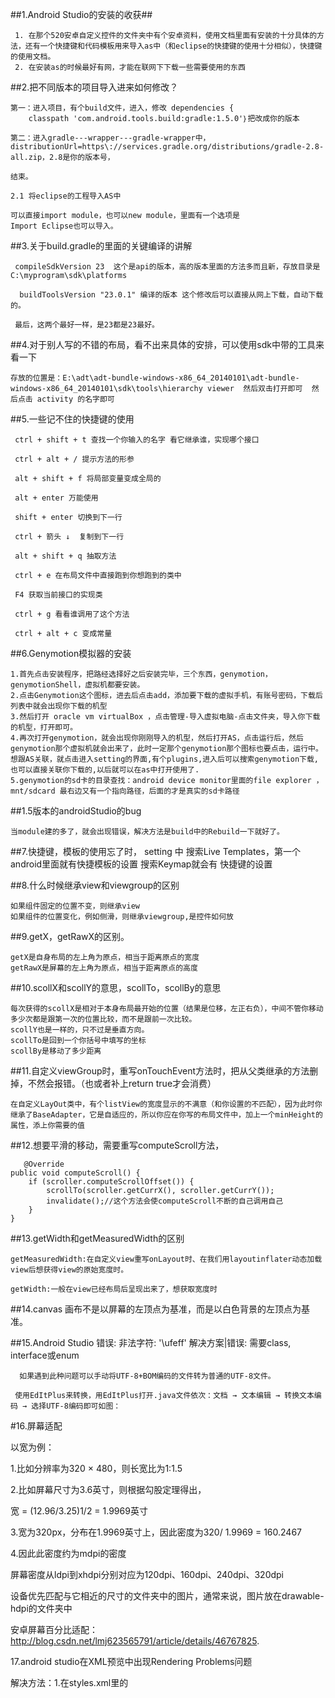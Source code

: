 ##1.Android Studio的安装的收获##
 
     1. 在那个520安卓自定义控件的文件夹中有个安卓资料，使用文档里面有安装的十分具体的方法，还有一个快捷键和代码模板用来导入as中（和eclipse的快捷键的使用十分相似），快捷键的使用文档。
     2. 在安装as的时候最好有网，才能在联网下下载一些需要使用的东西


##2.把不同版本的项目导入进来如何修改？

    第一：进入项目，有个build文件，进入，修改 dependencies {
        classpath 'com.android.tools.build:gradle:1.5.0'｝把改成你的版本

    第二：进入gradle---wrapper---gradle-wrapper中，distributionUrl=https\://services.gradle.org/distributions/gradle-2.8-all.zip，2.8是你的版本号，

    结束。
    
    2.1 将eclipse的工程导入AS中
    
    可以直接import module，也可以new module，里面有一个选项是
    Import Eclipse也可以导入。
    
##3.关于build.gradle的里面的关键编译的讲解

     compileSdkVersion 23  这个是api的版本，高的版本里面的方法多而且新，存放目录是C:\myprogram\sdk\platforms

      buildToolsVersion "23.0.1" 编译的版本 这个修改后可以直接从网上下载，自动下载的。

     最后，这两个最好一样，是23都是23最好。

##4.对于别人写的不错的布局，看不出来具体的安排，可以使用sdk中带的工具来看一下

    存放的位置是：E:\adt\adt-bundle-windows-x86_64_20140101\adt-bundle-windows-x86_64_20140101\sdk\tools\hierarchy viewer  然后双击打开即可  然后点击 activity 的名字即可

##5.一些记不住的快捷键的使用
  
     ctrl + shift + t 查找一个你输入的名字 看它继承谁，实现哪个接口

     ctrl + alt + / 提示方法的形参 

     alt + shift + f 将局部变量变成全局的

     alt + enter 万能使用

     shift + enter 切换到下一行
 
     ctrl + 箭头 ↓  复制到下一行

     alt + shift + q 抽取方法

     ctrl + e 在布局文件中直接跑到你想跑到的类中

     F4 获取当前接口的实现类

     ctrl + g 看看谁调用了这个方法

     ctrl + alt + c 变成常量
 
##6.Genymotion模拟器的安装
   
    1.首先点击安装程序，把路经选择好之后安装完毕，三个东西，genymotion，genymotionShell，虚拟机都要安装。
    2.点击Genymotion这个图标，进去后点击add，添加要下载的虚拟手机，有账号密码，下载后列表中就会出现你下载的机型
    3.然后打开 oracle vm virtualBox ，点击管理-导入虚拟电脑-点击文件夹，导入你下载的机型，打开即可。
    4.再次打开genymotion，就会出现你刚刚导入的机型，然后打开AS，点击运行后，然后genymotion那个虚拟机就会出来了，此时一定那个genymotion那个图标也要点击，运行中。想跟AS关联，就点击进入setting的界面,有个plugins,进入后可以搜索genymotion下载,也可以直接关联你下载的,以后就可以在as中打开使用了.
    5.genymotion的sd卡的目录查找：android device monitor里面的file explorer ，mnt/sdcard 最右边又有一个指向路径，后面的才是真实的sd卡路径

##1.5版本的androidStudio的bug

    当module建的多了，就会出现错误，解决方法是build中的Rebuild一下就好了。

##7.快捷键，模板的使用忘了时，
    setting 中 搜索Live Templates，第一个android里面就有快捷模板的设置
    搜索Keymap就会有 快捷键的设置

##8.什么时候继承view和viewgroup的区别

    如果组件固定的位置不变，则继承view
    如果组件的位置变化，例如侧滑，则继承viewgroup,是控件如何放

##9.getX，getRawX的区别。

    getX是自身布局的左上角为原点，相当于距离原点的宽度
    getRawX是屏幕的左上角为原点，相当于距离原点的高度

##10.scollX和scollY的意思，scollTo，scollBy的意思

    每次获得的scollX是相对于本身布局最开始的位置（结果是位移，左正右负），中间不管你移动多少次都是跟第一次的位置比较，而不是跟前一次比较。
    scollY也是一样的，只不过是垂直方向。
    scollTo是回到一个你括号中填写的坐标
    scollBy是移动了多少距离

##11.自定义viewGroup时，重写onTouchEvent方法时，把从父类继承的方法删掉，不然会报错。（也或者补上return true才会消费）

    在自定义LayOut类中，有个listView的宽度显示的不满意（和你设置的不匹配），因为此时你继承了BaseAdapter，它是自适应的，所以你应在你写的布局文件中，加上一个minHeight的属性，添上你需要的值


##12.想要平滑的移动，需要重写computeScroll方法，

       @Override
    public void computeScroll() {
        if (scroller.computeScrollOffset()) {
            scrollTo(scroller.getCurrX(), scroller.getCurrY());
            invalidate();//这个方法会使computeScroll不断的自己调用自己
        }
    }

##13.getWidth和getMeasuredWidth的区别

    getMeasuredWidth:在自定义view重写onLayout时、在我们用layoutinflater动态加载view后想获得view的原始宽度时。

    getWidth:一般在view已经布局后呈现出来了，想获取宽度时

##14.canvas 画布不是以屏幕的左顶点为基准，而是以白色背景的左顶点为基准。

##15.Android Studio 错误: 非法字符: '\ufeff' 解决方案|错误: 需要class, interface或enum

      如果遇到此种问题可以手动将UTF-8+BOM编码的文件转为普通的UTF-8文件。

     使用EdItPlus来转换，用EdItPlus打开.java文件依次：文档 → 文本编辑 → 转换文本编码 → 选择UTF-8编码即可如图：

#16.屏幕适配

以宽为例：

1.比如分辨率为320 × 480，则长宽比为1:1.5

2.比如屏幕尺寸为3.6英寸，则根据勾股定理得出，

宽 = (12.96/3.25)1/2 = 1.9969英寸

3.宽为320px，分布在1.9969英寸上，因此密度为320/ 1.9969 = 160.2467

4.因此此密度约为mdpi的密度 

屏幕密度从ldpi到xhdpi分别对应为120dpi、160dpi、240dpi、320dpi

设备优先匹配与它相近的尺寸的文件夹中的图片，通常来说，图片放在drawable-hdpi的文件夹中

安卓屏幕百分比适配：http://blog.csdn.net/lmj623565791/article/details/46767825. 

17.android studio在XML预览中出现Rendering Problems问题 

   解决方法：1.在styles.xml里的<style name="AppTheme" parent="Base.Theme.AppCompat.Light.DarkActionBar">
   原来是没有Base的，加上那个问题就没了。但是我不知道真正的原因。

   2.布局文件预览那里的API调到21以下，就没有了

